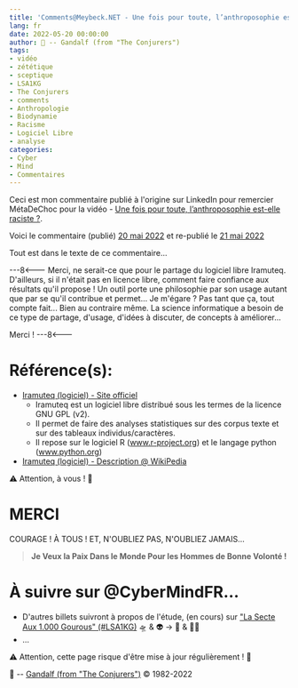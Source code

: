 ```yaml
---
title: 'Comments@Meybeck.NET - Une fois pour toute, l’anthroposophie est-elle raciste ?'
lang: fr
date: 2022-05-20 00:00:00
author: 🧙 -- Gandalf (from "The Conjurers")
tags:
- vidéo
- zététique
- sceptique
- LSA1KG
- The Conjurers
- comments
- Anthropologie
- Biodynamie
- Racisme
- Logiciel Libre
- analyse
categories:
- Cyber
- Mind
- Commentaires
---
```


Ceci est mon commentaire publié à l'origine sur LinkedIn pour remercier MétaDeChoc pour la vidéo - [Une fois pour toute, l’anthroposophie est-elle raciste ?](https://www.meybeck.net/2022/05/17/une-fois-pour-toute-lanthroposophie-est-elle-raciste/#main).

Voici le commentaire (publié) [20 mai 2022](https://www.linkedin.com/feed/update/urn:li:activity:6932359325550034945?commentUrn=urn%3Ali%3Acomment%3A%28activity%3A6932359325550034945%2C6933290443547803648%29)
et re-publié le [21 mai 2022](https://www.meybeck.net/2022/05/17/une-fois-pour-toute-lanthroposophie-est-elle-raciste/#comment-8194)

Tout est dans le texte de ce commentaire...

<!-- more -->

---8<---
Merci, ne serait-ce que pour le partage du logiciel libre Iramuteq.
D'ailleurs, si il n'était pas en licence libre, comment faire confiance aux résultats qu'il propose !
Un outil porte une philosophie par son usage autant que par se qu'il contribue et permet...
Je m'égare ?
Pas tant que ça, tout compte fait...
Bien au contraire même.
La science informatique a besoin de ce type de partage, d'usage, d'idées à discuter, de concepts à améliorer...

Merci !
---8<---

# Référence(s): 
- [Iramuteq (logiciel) - Site officiel](http://www.iramuteq.org/)
  - Iramuteq est un logiciel libre distribué sous les termes de la licence GNU GPL (v2).
  - Il permet de faire des analyses statistiques sur des corpus texte et sur des tableaux individus/caractères.
  - Il repose sur le logiciel R (www.r-project.org) et le langage python (www.python.org)
- [Iramuteq (logiciel) - Description @ WikiPedia](https://fr.wikipedia.org/wiki/Iramuteq_(logiciel))

⚠️ Attention, à vous ! 👀

# MERCI

COURAGE !
À TOUS !
ET, N'OUBLIEZ PAS, N'OUBLIEZ JAMAIS…

> **Je Veux la Paix Dans le Monde Pour les Hommes de Bonne Volonté !**

# À suivre sur @CyberMindFR… #

- D'autres billets suivront à propos de l'étude, (en cours) sur ["La Secte Aux 1.000 Gourous" (#LSA1KG)](https://cybermind.fr/tags/LSA1KG/) 🛸 & 👽 -> 🦄 & 🧚‍♀️
- …

⚠️ Attention, cette page risque d'être mise à jour régulièrement ! 👀

🧙 -- [Gandalf (from "The Conjurers")](mailto:Gandalf@Gk2.NET?subject=The%20Conjurers%20%3F) ©️ 1982-2022